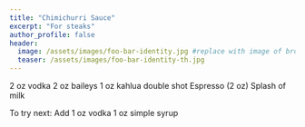 ```yaml
---
title: "Chimichurri Sauce"
excerpt: "For steaks"
author_profile: false
header:
  image: /assets/images/foo-bar-identity.jpg #replace with image of brownies
  teaser: /assets/images/foo-bar-identity-th.jpg
---
```

2 oz vodka
2 oz baileys
1 oz kahlua
double shot Espresso (2 oz)
Splash of milk

To try next:
Add 1 oz vodka
1 oz simple syrup